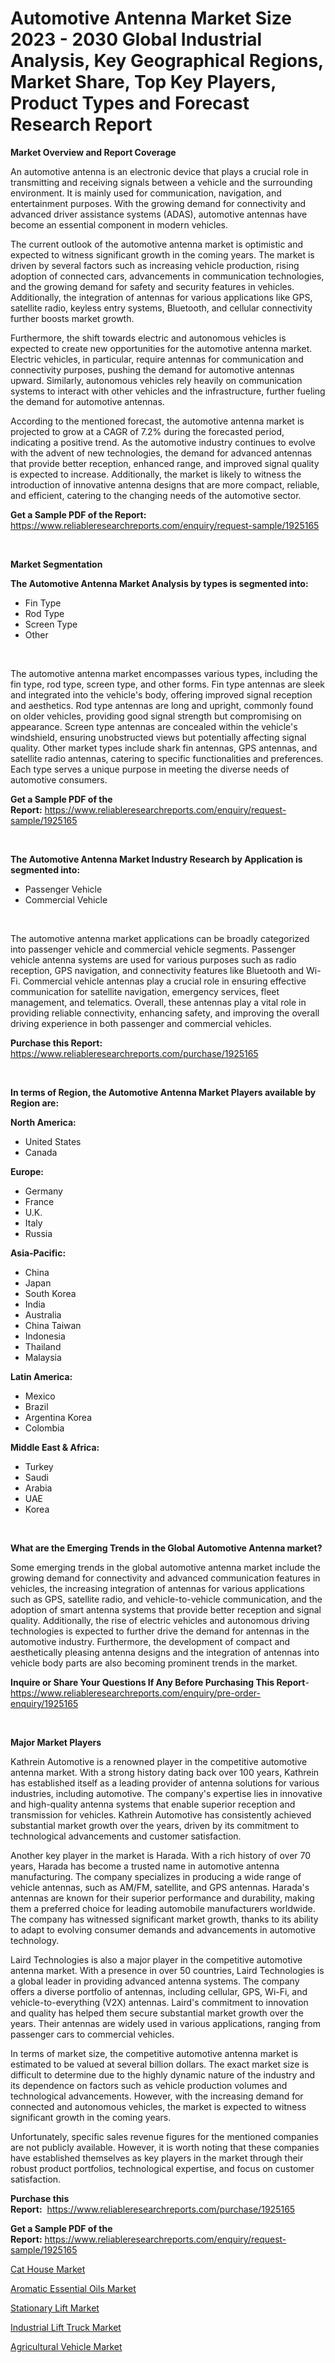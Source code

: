 <p><h1>Automotive Antenna Market Size 2023 - 2030 Global Industrial Analysis, Key Geographical Regions, Market Share, Top Key Players, Product Types and Forecast Research Report</h1></p><p><strong>Market Overview and Report Coverage</strong></p>
<p><p>An automotive antenna is an electronic device that plays a crucial role in transmitting and receiving signals between a vehicle and the surrounding environment. It is mainly used for communication, navigation, and entertainment purposes. With the growing demand for connectivity and advanced driver assistance systems (ADAS), automotive antennas have become an essential component in modern vehicles.</p><p>The current outlook of the automotive antenna market is optimistic and expected to witness significant growth in the coming years. The market is driven by several factors such as increasing vehicle production, rising adoption of connected cars, advancements in communication technologies, and the growing demand for safety and security features in vehicles. Additionally, the integration of antennas for various applications like GPS, satellite radio, keyless entry systems, Bluetooth, and cellular connectivity further boosts market growth.</p><p>Furthermore, the shift towards electric and autonomous vehicles is expected to create new opportunities for the automotive antenna market. Electric vehicles, in particular, require antennas for communication and connectivity purposes, pushing the demand for automotive antennas upward. Similarly, autonomous vehicles rely heavily on communication systems to interact with other vehicles and the infrastructure, further fueling the demand for automotive antennas.</p><p>According to the mentioned forecast, the automotive antenna market is projected to grow at a CAGR of 7.2% during the forecasted period, indicating a positive trend. As the automotive industry continues to evolve with the advent of new technologies, the demand for advanced antennas that provide better reception, enhanced range, and improved signal quality is expected to increase. Additionally, the market is likely to witness the introduction of innovative antenna designs that are more compact, reliable, and efficient, catering to the changing needs of the automotive sector.</p></p>
<p><strong>Get a Sample PDF of the Report:</strong> <a href="https://www.reliableresearchreports.com/enquiry/request-sample/1925165">https://www.reliableresearchreports.com/enquiry/request-sample/1925165</a></p>
<p>&nbsp;</p>
<p><strong>Market Segmentation</strong></p>
<p><strong>The Automotive Antenna Market Analysis by types is segmented into:</strong></p>
<p><ul><li>Fin Type</li><li>Rod Type</li><li>Screen Type</li><li>Other</li></ul></p>
<p>&nbsp;</p>
<p><p>The automotive antenna market encompasses various types, including the fin type, rod type, screen type, and other forms. Fin type antennas are sleek and integrated into the vehicle's body, offering improved signal reception and aesthetics. Rod type antennas are long and upright, commonly found on older vehicles, providing good signal strength but compromising on appearance. Screen type antennas are concealed within the vehicle's windshield, ensuring unobstructed views but potentially affecting signal quality. Other market types include shark fin antennas, GPS antennas, and satellite radio antennas, catering to specific functionalities and preferences. Each type serves a unique purpose in meeting the diverse needs of automotive consumers.</p></p>
<p><strong>Get a Sample PDF of the Report:</strong>&nbsp;<a href="https://www.reliableresearchreports.com/enquiry/request-sample/1925165">https://www.reliableresearchreports.com/enquiry/request-sample/1925165</a></p>
<p>&nbsp;</p>
<p><strong>The Automotive Antenna Market Industry Research by Application is segmented into:</strong></p>
<p><ul><li>Passenger Vehicle</li><li>Commercial Vehicle</li></ul></p>
<p>&nbsp;</p>
<p><p>The automotive antenna market applications can be broadly categorized into passenger vehicle and commercial vehicle segments. Passenger vehicle antenna systems are used for various purposes such as radio reception, GPS navigation, and connectivity features like Bluetooth and Wi-Fi. Commercial vehicle antennas play a crucial role in ensuring effective communication for satellite navigation, emergency services, fleet management, and telematics. Overall, these antennas play a vital role in providing reliable connectivity, enhancing safety, and improving the overall driving experience in both passenger and commercial vehicles.</p></p>
<p><strong>Purchase this Report:</strong>&nbsp; <a href="https://www.reliableresearchreports.com/purchase/1925165">https://www.reliableresearchreports.com/purchase/1925165</a></p>
<p>&nbsp;</p>
<p><strong>In terms of Region, the Automotive Antenna Market Players available by Region are:</strong></p>
<p>
    <p> <strong> North America: </strong>
        <ul>
            <li>United States</li>
            <li>Canada</li>
        </ul>
        </p> 
    <p> <strong> Europe: </strong>
        <ul>
            <li>Germany</li>
            <li>France</li>
            <li>U.K.</li>
            <li>Italy</li>
            <li>Russia</li>
        </ul>
        </p> 
    <p> <strong> Asia-Pacific: </strong>
        <ul>
            <li>China</li>
            <li>Japan</li>
            <li>South Korea</li>
            <li>India</li>
            <li>Australia</li>
            <li>China Taiwan</li>
            <li>Indonesia</li>
            <li>Thailand</li>
            <li>Malaysia</li>
        </ul>
        </p> 
    <p> <strong> Latin America: </strong>
        <ul>
            <li>Mexico</li>
            <li>Brazil</li>
            <li>Argentina Korea</li>
            <li>Colombia</li>
        </ul>
        </p> 
    <p> <strong> Middle East & Africa: </strong>
        <ul>
            <li>Turkey</li>
            <li>Saudi</li>
            <li>Arabia</li>
            <li>UAE</li>
            <li>Korea</li>
        </ul>
    </p>
    </p>
<p>&nbsp;</p>
<p><strong>What are the Emerging Trends in the Global Automotive Antenna market?</strong></p>
<p><p>Some emerging trends in the global automotive antenna market include the growing demand for connectivity and advanced communication features in vehicles, the increasing integration of antennas for various applications such as GPS, satellite radio, and vehicle-to-vehicle communication, and the adoption of smart antenna systems that provide better reception and signal quality. Additionally, the rise of electric vehicles and autonomous driving technologies is expected to further drive the demand for antennas in the automotive industry. Furthermore, the development of compact and aesthetically pleasing antenna designs and the integration of antennas into vehicle body parts are also becoming prominent trends in the market.</p></p>
<p><strong>Inquire or Share Your Questions If Any Before Purchasing This Report</strong>- <a href="https://www.reliableresearchreports.com/enquiry/pre-order-enquiry/1925165">https://www.reliableresearchreports.com/enquiry/pre-order-enquiry/1925165</a></p>
<p>&nbsp;</p>
<p><strong>Major Market Players</strong></p>
<p><p>Kathrein Automotive is a renowned player in the competitive automotive antenna market. With a strong history dating back over 100 years, Kathrein has established itself as a leading provider of antenna solutions for various industries, including automotive. The company's expertise lies in innovative and high-quality antenna systems that enable superior reception and transmission for vehicles. Kathrein Automotive has consistently achieved substantial market growth over the years, driven by its commitment to technological advancements and customer satisfaction.</p><p>Another key player in the market is Harada. With a rich history of over 70 years, Harada has become a trusted name in automotive antenna manufacturing. The company specializes in producing a wide range of vehicle antennas, such as AM/FM, satellite, and GPS antennas. Harada's antennas are known for their superior performance and durability, making them a preferred choice for leading automobile manufacturers worldwide. The company has witnessed significant market growth, thanks to its ability to adapt to evolving consumer demands and advancements in automotive technology.</p><p>Laird Technologies is also a major player in the competitive automotive antenna market. With a presence in over 50 countries, Laird Technologies is a global leader in providing advanced antenna systems. The company offers a diverse portfolio of antennas, including cellular, GPS, Wi-Fi, and vehicle-to-everything (V2X) antennas. Laird's commitment to innovation and quality has helped them secure substantial market growth over the years. Their antennas are widely used in various applications, ranging from passenger cars to commercial vehicles.</p><p>In terms of market size, the competitive automotive antenna market is estimated to be valued at several billion dollars. The exact market size is difficult to determine due to the highly dynamic nature of the industry and its dependence on factors such as vehicle production volumes and technological advancements. However, with the increasing demand for connected and autonomous vehicles, the market is expected to witness significant growth in the coming years.</p><p>Unfortunately, specific sales revenue figures for the mentioned companies are not publicly available. However, it is worth noting that these companies have established themselves as key players in the market through their robust product portfolios, technological expertise, and focus on customer satisfaction.</p></p>
<p><strong>Purchase this Report:</strong>&nbsp;&nbsp;<a href="https://www.reliableresearchreports.com/purchase/1925165">https://www.reliableresearchreports.com/purchase/1925165</a></p>
<p></p>
<p><strong>Get a Sample PDF of the Report:</strong>&nbsp;<a href="https://www.reliableresearchreports.com/enquiry/request-sample/1925165">https://www.reliableresearchreports.com/enquiry/request-sample/1925165</a></p>
<p><p><a href="https://medium.com/@devidwarnerrp23/cat-house-market-trends-and-market-analysis-forecasted-for-period-2023-2030-bb87e4cd9302">Cat House Market</a></p><p><a href="https://medium.com/@mhdhonirp23/aromatic-essential-oils-market-analysis-and-sze-forecasted-for-period-from-2023-to-2030-094c8564dba5">Aromatic Essential Oils Market</a></p><p><a href="https://www.linkedin.com/pulse/stationary-lift-market-challenges-opportunities-growth-drivers-qx6we/">Stationary Lift Market</a></p><p><a href="https://www.linkedin.com/pulse/industrial-lift-truck-market-share-amp-new-trends-analysis-report-9prge/">Industrial Lift Truck Market</a></p><p><a href="https://github.com/kuntayevaz/Market-Research-Report-List-1/blob/main/agricultural-vehicle-market.md">Agricultural Vehicle Market</a></p></p>